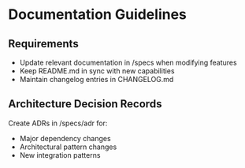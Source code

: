 # Documentation Guidelines

## Requirements

-   Update relevant documentation in /specs when modifying features
-   Keep README.md in sync with new capabilities
-   Maintain changelog entries in CHANGELOG.md

## Architecture Decision Records

Create ADRs in /specs/adr for:

-   Major dependency changes
-   Architectural pattern changes
-   New integration patterns
